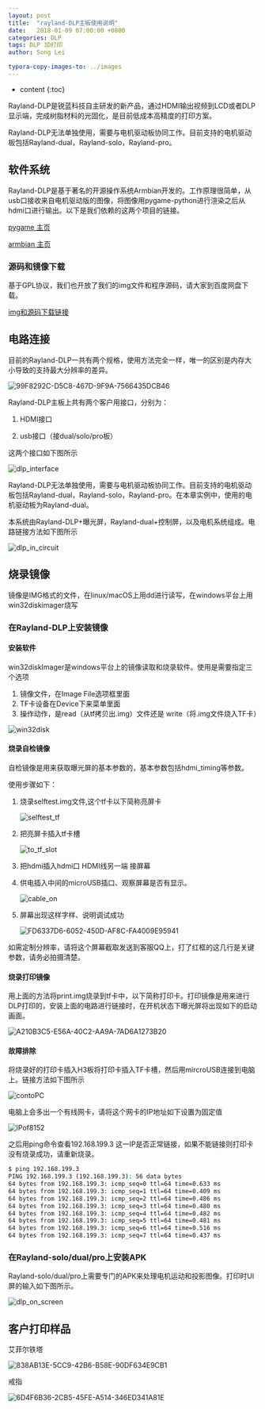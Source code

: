 ```yaml
---
layout: post
title:  "rayland-DLP主板使用说明"
date:   2018-01-09 07:00:00 +0800
categories: DLP 
tags: DLP 3D打印 
author: Song Lei

typora-copy-images-to: ../images
---
```


* content
{:toc}





	


Rayland-DLP是锐蓝科技自主研发的新产品，通过HDMI输出视频到LCD或者DLP显示端，完成树脂材料的光固化，是目前低成本高精度的打印方案。

Rayland-DLP无法单独使用，需要与电机驱动板协同工作。目前支持的电机驱动板包括Rayland-dual，Rayland-solo，Rayland-pro。

## 软件系统

Rayland-DLP是基于著名的开源操作系统Armbian开发的。工作原理很简单，从usb口接收来自电机驱动版的图像，将图像用pygame-python进行渲染之后从hdmi口进行输出。以下是我们依赖的这两个项目的链接。

[pygame 主页](http://www.pygame.org/news)

[armbian 主页](https://www.armbian.com)

### 源码和镜像下载

基于GPL协议，我们也开放了我们的img文件和程序源码，请大家到百度网盘下载。

[img和源码下载链接](https://pan.baidu.com/s/1c2TXdUK)

## 电路连接

目前的Rayland-DLP一共有两个规格，使用方法完全一样，唯一的区别是内存大小导致的支持最大分辨率的差异。

![99F8292C-D5C8-467D-9F9A-7566435DCB46]({{site.baseurl}}/images/99F8292C-D5C8-467D-9F9A-7566435DCB46.png)

Rayland-DLP主板上共有两个客户用接口，分别为：

1. HDMI接口

2. usb接口（接dual/solo/pro板）

这两个接口如下图所示

 ![dlp_interface]({{site.baseurl}}/images/dlp_interface.jpg)

Rayland-DLP无法单独使用，需要与电机驱动板协同工作。目前支持的电机驱动板包括Rayland-dual，Rayland-solo，Rayland-pro。在本章实例中，使用的电机驱动板为Rayland-dual。

本系统由Rayland-DLP+曝光屏，Rayland-dual+控制屏，以及电机系统组成。电路链接方法如下图所示

![dlp_in_circuit]({{site.baseurl}}/images/dlp_in_circuit.jpg)

## 烧录镜像

镜像是IMG格式的文件，在linux/macOS上用dd进行读写，在windows平台上用win32diskimager烧写

### 在Rayland-DLP上安装镜像
#### 安装软件

win32diskImager是windows平台上的镜像读取和烧录软件。使用是需要指定三个选项

1. 镜像文件，在Image File选项框里面
2. TF卡设备在Device下来菜单里面
3. 操作动作，是read（从tf拷贝出.img）文件还是 write（将.img文件烧入TF卡）

![win32disk]({{site.baseurl}}/images/win32disk.jpg)

#### 烧录自检镜像

自检镜像是用来获取曝光屏的基本参数的，基本参数包括hdmi_timing等参数。

使用步骤如下：

1. 烧录selftest.img文件,这个tf卡以下简称亮屏卡

   ![selftest_tf]({{site.baseurl}}/images/selftest_tf.png)

2. 把亮屏卡插入tf卡槽

   ![to_tf_slot]({{site.baseurl}}/images/to_tf_slot.png)

3. 把hdmi插入hdmi口 HDMI线另一端 接屏幕

4. 供电插入中间的microUSB插口、观察屏幕是否有显示。

   ![cable_on]({{site.baseurl}}/images/cable_on.png)

5. 屏幕出现这样字样、说明调试成功

   ![FD6337D6-6052-450D-AF8C-FA4009E95941]({{site.baseurl}}/images/FD6337D6-6052-450D-AF8C-FA4009E95941.png)

如需定制分辨率，请将这个屏幕截取发送到客服QQ上，打了红框的这几行是关键参数，请务必拍摄清楚。

#### 烧录打印镜像

用上面的方法将print.img烧录到tf卡中，以下简称打印卡。打印镜像是用来进行DLP打印的，安装上面的电路进行链接时，在开机状态下曝光屏将出现如下的启动画面。

![A210B3C5-E56A-40C2-AA9A-7AD6A1273B20]({{site.baseurl}}/images/A210B3C5-E56A-40C2-AA9A-7AD6A1273B20.png)

#### 故障排除

将烧录好的打印卡插入H3板将打印卡插入TF卡槽，然后用mircroUSB连接到电脑上。链接方法如下图所示

![contoPC]({{site.baseurl}}/images/contoPC.jpeg)

电脑上会多出一个有线网卡，请将这个网卡的IP地址如下设置为固定值

![IPof8152]({{site.baseurl}}/images/IPof8152.png)

之后用ping命令查看192.168.199.3 这一IP是否正常链接，如果不能链接则打印卡没有烧录成功，请重新烧录。

```sh
$ ping 192.168.199.3
PING 192.168.199.3 (192.168.199.3): 56 data bytes
64 bytes from 192.168.199.3: icmp_seq=0 ttl=64 time=0.633 ms
64 bytes from 192.168.199.3: icmp_seq=1 ttl=64 time=0.409 ms
64 bytes from 192.168.199.3: icmp_seq=2 ttl=64 time=0.486 ms
64 bytes from 192.168.199.3: icmp_seq=3 ttl=64 time=0.480 ms
64 bytes from 192.168.199.3: icmp_seq=4 ttl=64 time=0.482 ms
64 bytes from 192.168.199.3: icmp_seq=5 ttl=64 time=0.481 ms
64 bytes from 192.168.199.3: icmp_seq=6 ttl=64 time=0.516 ms
64 bytes from 192.168.199.3: icmp_seq=7 ttl=64 time=0.437 ms
```


### 在Rayland-solo/dual/pro上安装APK
Rayland-solo/dual/pro上需要专门的APK来处理电机运动和投影图像。打印时UI屏的输入如下图所示。

![dlp_on_screen]({{site.baseurl}}/images/dlp_on_screen.png)

## 客户打印样品

艾菲尔铁塔

![838AB13E-5CC9-42B6-B58E-90DF634E9CB1]({{site.baseurl}}/images/838AB13E-5CC9-42B6-B58E-90DF634E9CB1.png)

戒指

![6D4F6B36-2CB5-45FE-A514-346ED341A81E]({{site.baseurl}}/images/6D4F6B36-2CB5-45FE-A514-346ED341A81E.png)


